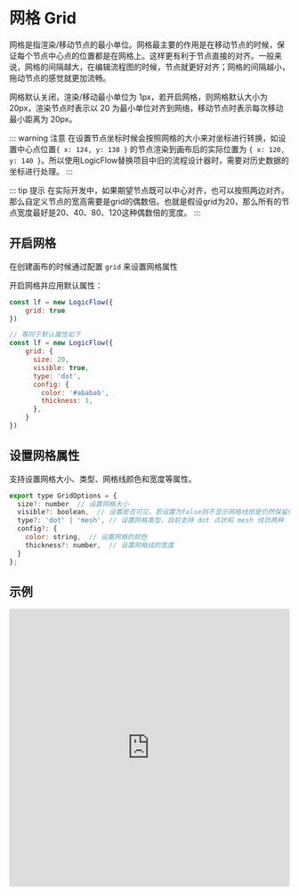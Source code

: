# 网格 Grid

网格是指渲染/移动节点的最小单位。网格最主要的作用是在移动节点的时候，保证每个节点中心点的位置都是在网格上。这样更有利于节点直接的对齐。一般来说，网格的间隔越大，在编辑流程图的时候，节点就更好对齐；网格的间隔越小，拖动节点的感觉就更加流畅。

网格默认关闭，渲染/移动最小单位为 1px，若开启网格，则网格默认大小为 20px，渲染节点时表示以 20 为最小单位对齐到网络，移动节点时表示每次移动最小距离为 20px。

::: warning 注意
在设置节点坐标时候会按照网格的大小来对坐标进行转换，如设置中心点位置`{ x: 124, y: 138 }` 的节点渲染到画布后的实际位置为 `{ x: 120, y: 140 }`。所以使用LogicFlow替换项目中旧的流程设计器时，需要对历史数据的坐标进行处理。
:::

::: tip 提示
在实际开发中，如果期望节点既可以中心对齐，也可以按照两边对齐。那么自定义节点的宽高需要是grid的偶数倍。也就是假设grid为20，那么所有的节点宽度最好是20、40、80、120这种偶数倍的宽度。
:::

## 开启网格
在创建画布的时候通过配置 `grid` 来设置网格属性

开启网格并应用默认属性：
```js
const lf = new LogicFlow({
    grid: true
})

// 等同于默认属性如下
const lf = new LogicFlow({
    grid: {
      size: 20,
      visible: true,
      type: 'dot',
      config: {
        color: '#ababab',
        thickness: 1,
      },
    }
})
```

## 设置网格属性

支持设置网格大小、类型、网格线颜色和宽度等属性。

```js
export type GridOptions = {
  size?: number  // 设置网格大小
  visible?: boolean,  // 设置是否可见，若设置为false则不显示网格线但是仍然保留size栅格的效果
  type?: 'dot' | 'mesh', // 设置网格类型，目前支持 dot 点状和 mesh 线状两种
  config?: {
    color: string,  // 设置网格的颜色
    thickness?: number,  // 设置网格线的宽度
  }
};
```

## 示例

<iframe src="https://codesandbox.io/embed/logicflow-base8-hxtqr?fontsize=14&hidenavigation=1&theme=dark&view=preview"
     style="width:100%; height:500px; border:0; border-radius: 4px; overflow:hidden;"
     title="logicflow-base8"
     allow="accelerometer; ambient-light-sensor; camera; encrypted-media; geolocation; gyroscope; hid; microphone; midi; payment; usb; vr; xr-spatial-tracking"
     sandbox="allow-forms allow-modals allow-popups allow-presentation allow-same-origin allow-scripts"
   ></iframe>